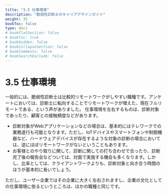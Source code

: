 ```yaml
---
title: "3.5 仕事環境"
description: "脆弱性診断士のキャリアデザインガイド"
weight: 35
bookToc: false
type: docs
# bookFlatSection: false
# bookToc: true
# bookHidden: false
# bookCollapseSection: false
# bookComments: false
# bookSearchExclude: false
---
```


# 3.5 仕事環境

一般的には、脆弱性診断士は比較的リモートワークがしやすい職種です。アンケートにおいては、診断士に転向することでリモートワークが増えた、現在フルリモートである、という声がありました。
仕事環境を左右するものは、診断対象であったり、顧客との接触頻度などがあります。

* 診断対象がWebアプリケーションなどの場合は、基本的にはテレワークでの業務遂行も可能となります。ただし、IoTデバイスやスマートフォンや制御機器など、ハードウェアデバイスが存在するような対象の診断の場合においては、逆にほぼリモートワークがないということもあります。
* お客様とのやり取りに関して、診断に関しての打ち合わせで合ったり、診断完了後の報告会などついては、対面で実施する機会も多くなります。しかし、比率としては、クライアントワークよりも、診断対象と向き合う時間のほうが基本的に長いでしょう。

ただし、ユーザー企業ではその企業に大きく左右されますし、企業の文化としての仕事環境に依るというところは、ほかの職種と同じです。